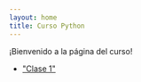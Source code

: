 ```yaml
---
layout: home
title: Curso Python
---
```


¡Bienvenido a la página del curso!

- ["Clase 1"](/Clase1.html)


